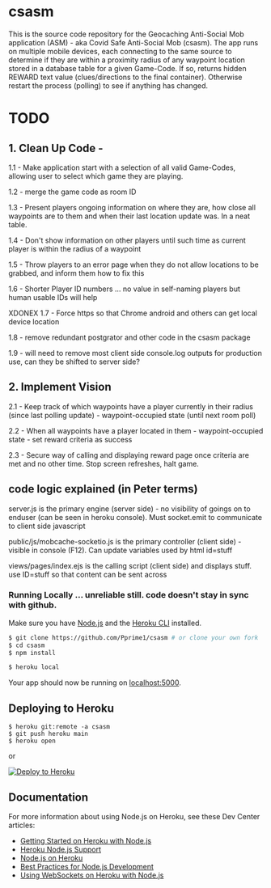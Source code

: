 # csasm
This is the source code repository for the Geocaching Anti-Social Mob application (ASM) - aka Covid Safe Anti-Social Mob (csasm).
The app runs on multiple mobile devices, each connecting to the same source to determine if they are within a proximity radius of any waypoint location stored in a database table for a given Game-Code.
If so, returns hidden REWARD text value (clues/directions to the final container). Otherwise restart the process (polling) to see if anything has changed.


# TODO

## 1. Clean Up Code -

1.1 - Make application start with a selection of all valid Game-Codes, allowing user to select which game they are playing.

1.2 - merge the game code as room ID

1.3 - Present players ongoing information on where they are, how close all waypoints are to them and when their last location update was. In a neat table.

1.4 - Don't show information on other players until such time as current player is within the radius of a waypoint

1.5 - Throw players to an error page when they do not allow locations to be grabbed, and inform them how to fix this

1.6 - Shorter Player ID numbers ... no value in self-naming players but human usable IDs will help

XDONEX 1.7 - Force https so that Chrome android and others can get local device location

1.8 - remove redundant postgrator and other code in the csasm package

1.9 - will need to remove most client side console.log outputs for production use, can they be shifted to server side?


## 2. Implement Vision

2.1 - Keep track of which waypoints have a player currently in their radius (since last polling update) - waypoint-occupied state (until next room poll)

2.2 - When all waypoints have a player located in them - waypoint-occupied state -  set reward criteria as success

2.3 - Secure way of calling and displaying reward page once criteria are met and no other time. Stop screen refreshes, halt game.



## code logic explained (in Peter terms)

server.js    is the primary engine (server side) - no visibility of goings on to enduser (can be seen in heroku console). Must socket.emit to communicate to client side javascript

public/js/mobcache-socketio.js   is the primary controller (client side) - visible in console (F12). Can update variables used by html id=stuff

views/pages/index.ejs    is the calling script (client side) and displays stuff. use ID=stuff so that content can be sent across




### Running Locally ... unreliable still. code doesn't stay in sync with github.

Make sure you have [Node.js](http://nodejs.org/) and the [Heroku CLI](https://cli.heroku.com/) installed.

```sh
$ git clone https://github.com/Pprime1/csasm # or clone your own fork
$ cd csasm
$ npm install

$ heroku local
```

Your app should now be running on [localhost:5000](http://localhost:5000/).

## Deploying to Heroku

```
$ heroku git:remote -a csasm
$ git push heroku main
$ heroku open
```
or

[![Deploy to Heroku](https://www.herokucdn.com/deploy/button.png)](https://heroku.com/deploy)

## Documentation

For more information about using Node.js on Heroku, see these Dev Center articles:

- [Getting Started on Heroku with Node.js](https://devcenter.heroku.com/articles/getting-started-with-nodejs)
- [Heroku Node.js Support](https://devcenter.heroku.com/articles/nodejs-support)
- [Node.js on Heroku](https://devcenter.heroku.com/categories/nodejs)
- [Best Practices for Node.js Development](https://devcenter.heroku.com/articles/node-best-practices)
- [Using WebSockets on Heroku with Node.js](https://devcenter.heroku.com/articles/node-websockets)

